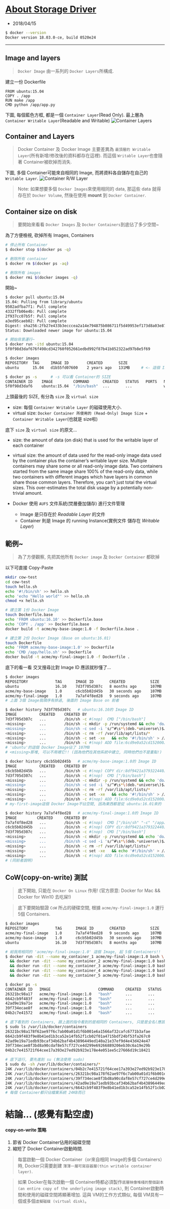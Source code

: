 # [About Storage Driver](https://docs.docker.com/storage/storagedriver/)
- 2018/04/15
```sh
$ docker --version 
Docker version 18.03.0-ce, build 0520e24
```

------------------------------
## Image and layers
> `Docker Image` 由一系列的 `Docker Layers`所構成. 

建立一份 Dockerfile
```docker
FROM ubuntu:15.04
COPY . /app
RUN make /app
CMD python /app/app.py
```

下圖, 每個藍色方框, 都是一個 `Container Layer`(Read Only). 最上層為 `Container Writable Layer`(Readable and Writable)
![Container Layers](https://docs.docker.com/storage/storagedriver/images/container-layers.jpg)


## Container and Layers
> Docker Container 及 Docker Image 主要差異為 `最頂層的 Writable Layer`(所有新增/修改後的資料都存在這裡). 而這個 `Writable Layer`也會隨著 Container被砍掉而消失.

下圖, 多個 Container可能來自相同的 Image, 而將資料各自儲存在自己的 `Writable Layer`. 
![Container R/W Layer](https://docs.docker.com/storage/storagedriver/images/sharing-layers.jpg)
> Note: 如果想要多個 `Docker Images`來使用相同的 data, 那這些 data 就得存在於 `Docker Volume`, 然後在使用 **mount** 到 `Docker Container`.


## Container size on disk
> 要開始來看看 `Docker Images` 及 `Docker Containers`到底佔了多少空間~

為了方便檢視, 砍掉所有 Images, Containers
```sh
# 停止所有 Container
$ docker stop $(docker ps -q)

# 刪除所有 container
$ docker rm $(docker ps -aq)

# 刪除所有 images
$ docker rmi $(docker images -q)
```

開始~
```sh
$ docker pull ubuntu:15.04
15.04: Pulling from library/ubuntu
9502adfba7f1: Pull complete 
4332ffb06e4b: Pull complete 
2f937cc07b5f: Pull complete 
a3ed95caeb02: Pull complete 
Digest: sha256:2fb27e433b3ecccea2a14e794875b086711f5d49953ef173d8a03e8707f1510f
Status: Downloaded newer image for ubuntu:15.04

# 開始背景運行~
$ docker run -itd ubuntu:15.04
5f0f98d3daf676f498cd342760f052661edbd992f87b41b852322ad97b8e5f69

$ docker images
REPOSITORY  TAG     IMAGE ID        CREATED       SIZE
ubuntu      15.04   d1b55fd07600    2 years ago   131MB     # <- 這個 Image佔了 131MB

$ docker ps -s      # -s 可以看 Container的 SIZE
CONTAINER ID    IMAGE         COMMAND      CREATED   STATUS   PORTS   NAMES              SIZE
5f0f98d3daf6    ubuntu:15.04  "/bin/bash"  ...       ...              wizardly_hypatia   0B (virtual 131MB) # <- 這啥~?
```
上頭最後的 SIZE, 有分為 `size` 及 `virtual size`

- size: 每個 `Container Writable Layer` 的磁碟使用大小.
- virtual size: `Docker Container 所使用的 (Read-Only) Image Size` + `Container Writable Layer`(也就是 size啦)

底下 `size` 及 `virtual size` 的原文...
- size: the amount of data (on disk) that is used for the writable layer of each container
- virtual size: the amount of data used for the read-only image data used by the container plus the container’s writable layer size. Multiple containers may share some or all read-only image data. Two containers started from the same image share 100% of the read-only data, while two containers with different images which have layers in common share those common layers. Therefore, you can’t just total the virtual sizes. This over-estimates the total disk usage by a potentially non-trivial amount.

- Docker 使用 `AUFS` 文件系統(焚層疊加儲存) 進行文件管理
  - Image 是只存在於 *Readable Layer* 的文件
  - Container 則是 Image 的 running Instance(實例文件 儲存在 *Writable Layer*)


## 範例~

> 為了方便觀察, 先把其他所有 `Docker image` 及 `Docker Container` 都砍掉

以下可直接 Copy-Paste
```sh
mkdir cow-test
cd cow-test
touch hello.sh
echo '#!/bin/sh' >> hello.sh
echo 'echo "Hello world"' >> hello.sh
chmod +x hello.sh

# 建立第 1份 Docker Image
touch Dockerfile.base
echo 'FROM ubuntu:16.10' >> Dockerfile.base
echo 'COPY . /app' >> Dockerfile.base
docker build -t acme/my-base-image:1.0 -f Dockerfile.base .

# 建立第 2份 Docker Image (Base on ubuntu:16.01)
touch Dockerfile
echo 'FROM acme/my-base-image:1.0' >> Dockerfile
echo 'CMD /app/hello.sh' >> Dockerfile
docker build -t acme/my-final-image:1.0 -f Dockerfile .
```

底下的看一看 交叉搜尋比對 Image ID 應該就秒懂了...
```sh
$ docker images
REPOSITORY            TAG      IMAGE ID       CREATED           SIZE
ubuntu                16.10    7d3f705d307c   8 months ago      107MB
acme/my-base-image    1.0      c6cb5b02d45b   30 seconds ago    107MB
acme/my-final-image   1.0      7a7af4f8ed28   9 seconds ago     107MB
# 上面 3個 Image我順序有排過, 後面的 Image Base on 前者

$ docker history 7d3f705d307c   # ubuntu:16.10的 Image ID
IMAGE          CREATED    CREATED BY                                      SIZE       COMMENT
7d3f705d307c   ...        /bin/sh -c #(nop)  CMD ["/bin/bash"]            0B                  
<missing>      ...        /bin/sh -c mkdir -p /run/systemd && echo 'do…   7B                  
<missing>      ...        /bin/sh -c sed -i 's/^#\s*\(deb.*universe\)$…   2.78kB              
<missing>      ...        /bin/sh -c rm -rf /var/lib/apt/lists/*          0B                  
<missing>      ...        /bin/sh -c set -xe   && echo '#!/bin/sh' > /…   745B                
<missing>      ...        /bin/sh -c #(nop) ADD file:6cd9e0a52cd152000…   107MB 
# 'ubuntu'的這個 Docker Image佔了 107MB
# <missing>那堆, 可以不用裡它!! (因為他們在其他系統中建立, 同時他們也不是重點!)

$ docker history c6cb5b02d45b   # acme/my-base-image:1.0的 Image ID
IMAGE          CREATED    CREATED BY                                      SIZE       COMMENT
c6cb5b02d45b   ...        /bin/sh -c #(nop) COPY dir:8df9421a379322440…   105B                
7d3f705d307c   ...        /bin/sh -c #(nop)  CMD ["/bin/bash"]            0B                  
<missing>      ...        /bin/sh -c mkdir -p /run/systemd && echo 'do…   7B                  
<missing>      ...        /bin/sh -c sed -i 's/^#\s*\(deb.*universe\)$…   2.78kB              
<missing>      ...        /bin/sh -c rm -rf /var/lib/apt/lists/*          0B                  
<missing>      ...        /bin/sh -c set -xe   && echo '#!/bin/sh' > /…   745B                
<missing>      ...        /bin/sh -c #(nop) ADD file:6cd9e0a52cd152000…   107MB
# my-first-image這個 Docker Image不佔空間, 因為東西都是從 ubuntu:16.01來的

$ docker history 7a7af4f8ed28   # acme/my-final-image:1.0的 Image ID
IMAGE         CREATED     CREATED BY                                      SIZE       COMMENT
7a7af4f8ed28   ...        /bin/sh -c #(nop)  CMD ["/bin/sh" "-c" "/app…   0B                  
c6cb5b02d45b   ...        /bin/sh -c #(nop) COPY dir:8df9421a379322440…   105B                
7d3f705d307c   ...        /bin/sh -c #(nop)  CMD ["/bin/bash"]            0B                  
<missing>      ...        /bin/sh -c mkdir -p /run/systemd && echo 'do…   7B                  
<missing>      ...        /bin/sh -c sed -i 's/^#\s*\(deb.*universe\)$…   2.78kB              
<missing>      ...        /bin/sh -c rm -rf /var/lib/apt/lists/*          0B                  
<missing>      ...        /bin/sh -c set -xe   && echo '#!/bin/sh' > /…   745B                
<missing>      ...        /bin/sh -c #(nop) ADD file:6cd9e0a52cd152000…   107MB 
# (同前者說明)
```

## CoW(copy-on-write) 測試
> 底下開始, 只能在 `Docker On Linux` 作用!  (官方原意: Docker for Mac && Docker for Win10 去吃屎!)

> 底下要開始驗證 `CoW` 所占的硬碟空間, 根據 `acme/my-final-image:1.0` 運行 5個 Containers. 

```sh
$ docker images
REPOSITORY            TAG      IMAGE ID       CREATED           SIZE
acme/my-final-image   1.0      7a7af4f8ed28   9 seconds ago     107MB
acme/my-base-image    1.0      c6cb5b02d45b   30 seconds ago    107MB
ubuntu                16.10    7d3f705d307c   8 months ago      107MB

# 給我用相同的 'acme/my-final-image:1.0' 這個 Image, 起 5個 Containers!!
$ docker run -dit --name my_container_1 acme/my-final-image:1.0 bash \
  && docker run -dit --name my_container_2 acme/my-final-image:1.0 bash \
  && docker run -dit --name my_container_3 acme/my-final-image:1.0 bash \
  && docker run -dit --name my_container_4 acme/my-final-image:1.0 bash \
  && docker run -dit --name my_container_5 acme/my-final-image:1.0 bash

$ docker ps -s
CONTAINER ID   IMAGE                     COMMAND     CREATED   STATUS   PORTS   NAMES            SIZE
26321bc98a17   acme/my-final-image:1.0   "bash"      ...       ...              my_container_5   0B (virtual 107MB)
6642cb9f483f   acme/my-final-image:1.0   "bash"      ...       ...              my_container_4   0B (virtual 107MB)
42ad9e19a71e   acme/my-final-image:1.0   "bash"      ...       ...              my_container_3   0B (virtual 107MB)
39f734ecae8f   acme/my-final-image:1.0   "bash"      ...       ...              my_container_2   0B (virtual 107MB)
04b2c7e41572   acme/my-final-image:1.0   "bash"      ...       ...              my_container_1   0B (virtual 107MB)

# 底下看到的 Containers, 跟上面的指令看到的是相同的 Containers, 只是是全名(應該吧)
$ sudo ls /var/lib/docker/containers
26321bc98a178f62ae97f6c7ab00a01d1f6b001e6a1566af32cafc6771b3afae
6642cb9f483f9e8b41ed1b3ca52e14fb52f1cb02f01a4715bdf24bf53fa267c0
42ad9e19a71edb93bcaf34b62baf4b43896449ed140a21e37ef9d4e43d424e47
39f734ecae8f3bd8a90cdaf8e57cf727ce4d299e69266889206eb30c6a19e29b
04b2c7e415721f64cee17a393e27ed92b923e178e4e051ee5c27666d19c18421

# 底下這行, 要先進到 su (無法使用 sudo)
$ sudo du -sh /var/lib/docker/containers/*
24K	/var/lib/docker/containers/04b2c7e415721f64cee17a393e27ed92b923e178e4e051ee5c27666d19c18421
24K	/var/lib/docker/containers/26321bc98a178f62ae97f6c7ab00a01d1f6b001e6a1566af32cafc6771b3afae
24K	/var/lib/docker/containers/39f734ecae8f3bd8a90cdaf8e57cf727ce4d299e69266889206eb30c6a19e29b
24K	/var/lib/docker/containers/42ad9e19a71edb93bcaf34b62baf4b43896449ed140a21e37ef9d4e43d424e47
24K	/var/lib/docker/containers/6642cb9f483f9e8b41ed1b3ca52e14fb52f1cb02f01a4715bdf24bf53fa267c0
# 每個 Container都只佔檔案系統 24KB而已
```

# 結論... (感覺有點空虛)

#### copy-on-write 策略
1. 節省 Docker Container佔用的磁碟空間
2. 縮短了 Docker Container啟動時間. 

> 每當啟動一個 Docker Container（or來自相同 Image的多個 Containers）時, Docker只需要創建 `薄薄一層可寫容器層(thin writable container layer)`.

> 如果 Docker在每次啟動一個 Container時都必須製作`底層映像堆棧的整個副本 (an entire copy of the underlying image stack)`, 則 Container啟動時間和使用的磁碟空間將顯著增加. 這與 VM的工作方式類似, 每個 VM具有一個或多個`虛擬磁碟 (virtual disk)`。